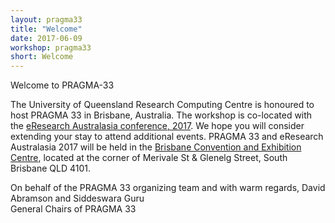 ```yaml
---
layout: pragma33
title: "Welcome"
date: 2017-06-09
workshop: pragma33
short: Welcome
---
```


Welcome to PRAGMA-33

The University of Queensland Research Computing Centre is honoured to host PRAGMA 33 in Brisbane, Australia. The workshop is co-located with the [eResearch Australasia conference, 2017](https://conference.eresearch.edu.au/). We hope you will consider extending your stay to attend additional events. PRAGMA 33 and eResearch Australasia 2017 will be held in the [Brisbane Convention and Exhibition Centre](https://www.bcec.com.au), located at the corner of Merivale St & Glenelg Street, South Brisbane QLD 4101.



On behalf of the PRAGMA 33 organizing team and with warm regards, 
David Abramson and Siddeswara Guru  
General Chairs of PRAGMA 33

<br/>

